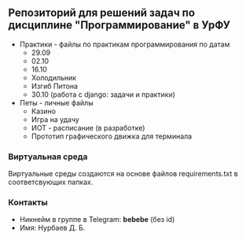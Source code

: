## Репозиторий для решений задач по дисциплине "Программирование" в УрФУ

* Практики - файлы по практикам программирования по датам
    * 29.09
    * 02.10
    * 16.10
    * Холодильник
    * Изгиб Питона
    * 30.10 (работа с django: задачи и практики)
* Петы - личные файлы
    * Казино
    * Игра на удачу
    * ИОТ - расписание (в разработке)
    * Прототип графического движка для терминала

### Виртуальная среда
Виртуальные среды создаются на основе файлов requirements.txt в соответсвующих папках.

### Контакты
* Никнейм в группе в Telegram: **bebebe** (без id)
* Имя: Нурбаев Д. Б.
